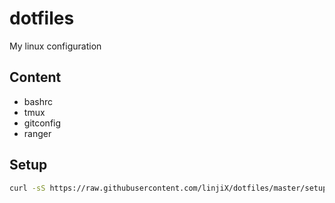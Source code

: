 # dotfiles

My linux configuration

## Content

-   bashrc
-   tmux
-   gitconfig
-   ranger

## Setup

```bash
curl -sS https://raw.githubusercontent.com/linjiX/dotfiles/master/setup.sh | bash
```
